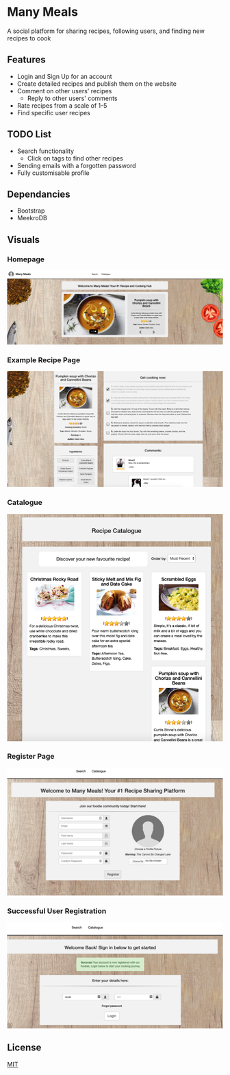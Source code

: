 # Many Meals
A social platform for sharing recipes, following users, and finding new recipes to cook

## Features
- Login and Sign Up for an account
- Create detailed recipes and publish them on the website
- Comment on other users' recipes
    - Reply to other users' comments
- Rate recipes from a scale of 1-5
- Find specific user recipes

## TODO List
- Search functionality
    - Click on tags to find other recipes
- Sending emails with a forgotten password
- Fully customisable profile

## Dependancies
- Bootstrap
- MeekroDB

## Visuals

### Homepage
![homepage](/visuals/pic1.png)

### Example Recipe Page
![recipe](/visuals/pic2.png)

### Catalogue
![catalogue](/visuals/pic3.png)

### Register Page
![register](/visuals/pic4.png)

### Successful User Registration
![success](/visuals/pic5.png)

## License
[MIT](https://choosealicense.com/licenses/mit/)

